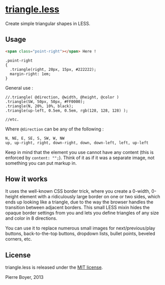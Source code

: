 [triangle.less](https://github.com/npny/triangle.less)
=============
Create simple triangular shapes in LESS.

Usage
-----

```html
<span class="point-right"></span> Here !
```

```less
.point-right
{
  .triangle(right, 20px, 15px, #222222);
  margin-right: 1em;
}
```

General use :

```less
//.triangle( @direction, @width, @height, @color )
.triangle(SW, 50px, 50px, #FF0000);
.triangle(N, 20%, 10%, black);
.triangle(up-left, 0.5em, 0.5em, rgb(128, 128, 128) );

//etc.
```

Where `@direction` can be any of the following :
```
N, NE, E, SE, S, SW, W, NW
up, up-right, right, down-right, down, down-left, left, up-left
```

Keep in mind that the element you use cannot have any content (this is enforced by `content: "";`). Think of it as if it was a separate image, not something you can put markup in.


How it works
------------
It uses the well-known CSS border trick, where you create a 0-width, 0-height element with a ridiculously large border on one or two sides, which ends up looking like a triangle, due to the way the browser handles the transition between adjacent borders.
This small LESS mixin hides the opaque border settings from you and lets you define triangles of any size and color in 8 directions.

You can use it to replace numerous small images for next/previous/play buttons, back-to-the-top buttons, dropdown lists, bullet points, beveled corners, etc.

License
-------

triangle.less is released under the [MIT license](http://opensource.org/licenses/mit-license.php).

Pierre Boyer, 2013

